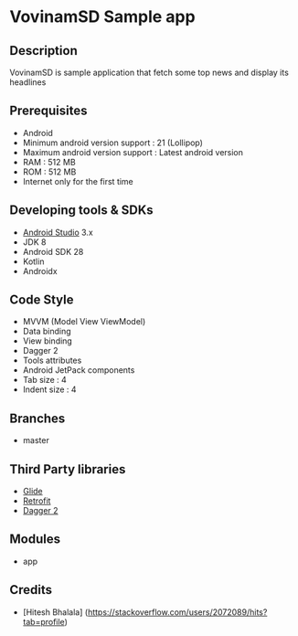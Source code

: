 VovinamSD Sample app
=======================================
## Description
VovinamSD is sample application that fetch some top news and display its headlines

## Prerequisites
* Android
* Minimum android version support : 21 (Lollipop)
* Maximum android version support : Latest android version
* RAM : 512 MB
* ROM : 512 MB
* Internet only for the first time

## Developing tools & SDKs
* [Android Studio](https://developer.android.com/sdk/installing/studio.html) 3.x
* JDK 8
* Android SDK 28
* Kotlin
* Androidx

## Code Style
* MVVM (Model View ViewModel)
* Data binding
* View binding
* Dagger 2
* Tools attributes
* Android JetPack components
* Tab size : 4
* Indent size : 4

## Branches
* master

## Third Party libraries
* [Glide](https://github.com/bumptech/glide)
* [Retrofit](https://square.github.io/retrofit/)
* [Dagger 2](https://dagger.dev/)

## Modules
* app

## Credits
* [Hitesh Bhalala] (https://stackoverflow.com/users/2072089/hits?tab=profile)

